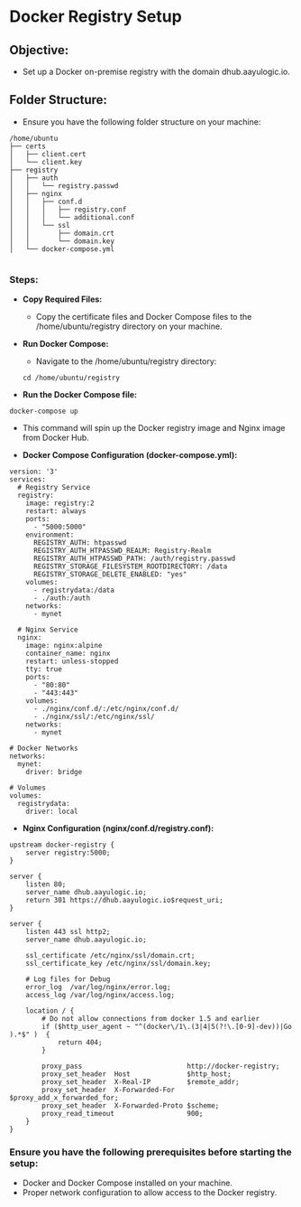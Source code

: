 # Docker Registry Setup


## Objective:

  -  Set up a Docker on-premise registry with the domain dhub.aayulogic.io.



## Folder Structure:

- Ensure you have the following folder structure on your machine:

```
/home/ubuntu
├── certs
│   ├── client.cert
│   └── client.key
├── registry
│   ├── auth
│   │   └── registry.passwd
│   ├── nginx
│   │   ├── conf.d
│   │   │   ├── registry.conf
│   │   │   └── additional.conf
│   │   └── ssl
│   │       ├── domain.crt
│   │       └── domain.key
│   └── docker-compose.yml


```


### Steps:


- **Copy Required Files:**


    - Copy the certificate files and Docker Compose files to the /home/ubuntu/registry directory on your machine.



- **Run Docker Compose:**


    - Navigate to the /home/ubuntu/registry directory:


    ```
    cd /home/ubuntu/registry

    ```


- **Run the Docker Compose file:**

```
docker-compose up
 ```


- This command will spin up the Docker registry image and Nginx image from Docker Hub.




- **Docker Compose Configuration (docker-compose.yml):**

```
version: '3'
services:
  # Registry Service
  registry:
    image: registry:2
    restart: always
    ports:
      - "5000:5000"
    environment:
      REGISTRY_AUTH: htpasswd
      REGISTRY_AUTH_HTPASSWD_REALM: Registry-Realm
      REGISTRY_AUTH_HTPASSWD_PATH: /auth/registry.passwd
      REGISTRY_STORAGE_FILESYSTEM_ROOTDIRECTORY: /data
      REGISTRY_STORAGE_DELETE_ENABLED: "yes"
    volumes:
      - registrydata:/data
      - ./auth:/auth
    networks:
      - mynet

  # Nginx Service
  nginx:
    image: nginx:alpine
    container_name: nginx
    restart: unless-stopped
    tty: true
    ports:
      - "80:80"
      - "443:443"
    volumes:
      - ./nginx/conf.d/:/etc/nginx/conf.d/
      - ./nginx/ssl/:/etc/nginx/ssl/
    networks:
      - mynet

# Docker Networks
networks:
  mynet:
    driver: bridge

# Volumes
volumes:
  registrydata:
    driver: local

```



- **Nginx Configuration (nginx/conf.d/registry.conf):**

```
upstream docker-registry {
    server registry:5000;
}

server {
    listen 80;
    server_name dhub.aayulogic.io;
    return 301 https://dhub.aayulogic.io$request_uri;
}

server {
    listen 443 ssl http2;
    server_name dhub.aayulogic.io;

    ssl_certificate /etc/nginx/ssl/domain.crt;
    ssl_certificate_key /etc/nginx/ssl/domain.key;

    # Log files for Debug
    error_log  /var/log/nginx/error.log;
    access_log /var/log/nginx/access.log;

    location / {
        # Do not allow connections from docker 1.5 and earlier
        if ($http_user_agent ~ "^(docker\/1\.(3|4|5(?!\.[0-9]-dev))|Go ).*$" )  {
            return 404;
        }

        proxy_pass                          http://docker-registry;
        proxy_set_header  Host              $http_host;
        proxy_set_header  X-Real-IP         $remote_addr;
        proxy_set_header  X-Forwarded-For   $proxy_add_x_forwarded_for;
        proxy_set_header  X-Forwarded-Proto $scheme;
        proxy_read_timeout                  900;
    }
}
```



### Ensure you have the following prerequisites before starting the setup:



- Docker and Docker Compose installed on your machine.
- Proper network configuration to allow access to the Docker registry.












